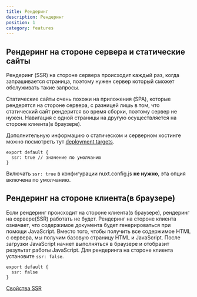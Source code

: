 ```yaml
---
title: Рендеринг
description: Рендеринг
position: 1
category: features
---
```


## Рендеринг на стороне сервера и статические сайты

Рендеринг (SSR) на стороне сервера происходит каждый раз, когда запрашивается страница, поэтому нужен сервер который сможет обслуживать такие запросы.

Статические сайты очень похожи на приложения (SPA), которые рендерятся на стороне сервера, с разницей лишь в том, что статический сайт рендерится во время сборки, поэтому сервер не нужен.
Навигация с одной страницы на другую осуществляется на стороне клиента(в браузере).

Дополнительную информацию о статическом и серверном хостинге можно посмотреть тут [deployment targets](/docs/2.x/features/deployment-targets).

```js{}[nuxt.config.js]
export default {
  ssr: true // значение по умолчанию
}
```

<base-alert type="info">

Включать `ssr: true` в конфигурации nuxt.config.js **не нужно**, эта опция включена по умолчанию.

</base-alert>

## Рендеринг на стороне клиента(в браузере)

Если рендеринг происходит на стороне клиента(в браузере), рендеринг на сервере(SSR) работать не будет.
Рендеринг на стороне клиента означает, что содержимое документа будет генерироваться при помощи JavaScript.
Вместо того, чтобы получить все содержимое HTML с сервера, мы получим базовую страницу HTML и JavaScript. После загрузки JavaScript начнет выполняться в браузере и отобразит результат работы JavaScript.
Для рендеринга на стороне клиента установите `ssr: false`.

```js{}[nuxt.config.js]
export default {
  ssr: false
}
```

<base-alert type="next">

[Свойства SSR](/docs/2.x/configuration-glossary/configuration-ssr)

</base-alert>
